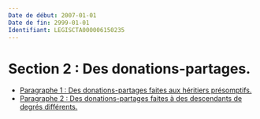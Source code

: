 ```yaml
---
Date de début: 2007-01-01
Date de fin: 2999-01-01
Identifiant: LEGISCTA000006150235
---
```


<h1>Section 2 : Des donations-partages.</h1>

- [Paragraphe 1 : Des donations-partages faites aux héritiers présomptifs.](paragraphe_1/README.md)
- [Paragraphe 2 : Des donations-partages faites à des descendants de degrés différents.](paragraphe_2/README.md)
